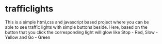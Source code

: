 # trafficlights

This is a simple html,css and javascript based project where you can be able to see traffic lights with simple buttons beside.
Here, based on the button that you click the corresponding light will glow
like Stop - Red, Slow - Yellow and Go - Green
